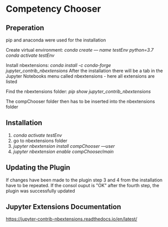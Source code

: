 # Competency Chooser

## Preperation
pip and anaconda were used for the installation

Create virtual environment:
*conda create — name testEnv python=3.7*
*conda activate testEnv*

Install nbextensions:
*conda install -c conda-forge jupyter_contrib_nbextensions*
After the installation there will be a tab in the Jupyter Notebooks menu called nbextensions - here all extensions are listed

Find the nbextensions folder:
*pip show jupyter_contrib_nbextensions*

The compChooser folder then has to be inserted into the nbextensions folder

## Installation
1. *conda activate testEnv*
2. go to nbextensions folder
3. *jupyter nbextension install compChooser —user*
4. *jupyter nbextension enable compChooser/main*

## Updating the Plugin
If changes have been made to the plugin step 3 and 4 from the installation have to be repeated. If the consol ouput is "OK" after the fourth step, the plugin was successfully updated

## Jupyter Extensions Documentation
https://jupyter-contrib-nbextensions.readthedocs.io/en/latest/